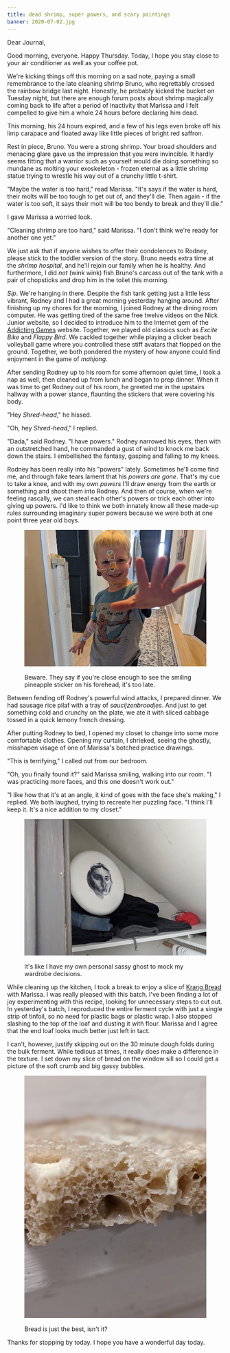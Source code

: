 ```yaml
---
title: dead shrimp, super powers, and scary paintings
banner: 2020-07-02.jpg
---
```


Dear Journal,

Good morning, everyone.  Happy Thursday.  Today, I hope you stay close
to your air conditioner as well as your coffee pot.

We're kicking things off this morning on a sad note, paying a small
remembrance to the late cleaning shrimp Bruno, who regrettably crossed
the rainbow bridge last night.  Honestly, he probably kicked the
bucket on Tuesday night, but there are enough forum posts about shrimp
magically coming back to life after a period of inactivity that
Marissa and I felt compelled to give him a whole 24 hours before
declaring him dead.

This morning, his 24 hours expired, and a few of his legs even broke
off his limp carapace and floated away like little pieces of bright
red saffron.

Rest in piece, Bruno.  You were a strong shrimp.  Your broad shoulders
and menacing glare gave us the impression that you were invincible.
It hardly seems fitting that a warrior such as yourself would die
doing something so mundane as molting your exoskeleton - frozen
eternal as a little shrimp statue trying to wrestle his way out of a
crunchy little t-shirt.

"Maybe the water is too hard," read Marissa.  "It's says if the water
is hard, their molts will be too tough to get out of, and they'll die.
Then again - if the water is too soft, it says their molt will be too
bendy to break and they'll die."

I gave Marissa a worried look.

"Cleaning shrimp are too hard," said Marissa.  "I don't think we're
ready for another one yet."

We just ask that if anyone wishes to offer their condolences to
Rodney, please stick to the toddler version of the story.  Bruno needs
extra time at the _shrimp hospital_, and he'll rejoin our family when
he is healthy.  And furthermore, I did _not_ (wink wink) fish Bruno's
carcass out of the tank with a pair of chopsticks and drop him in the
toilet this morning.

_Sip_.  We're hanging in there.  Despite the fish tank getting just a
little less vibrant, Rodney and I had a great morning yesterday
hanging around.  After finishing up my chores for the morning, I
joined Rodney at the dining room computer.  He was getting tired of
the same free twelve videos on the Nick Junior website, so I decided
to introduce him to the Internet gem of the [Addicting Games] website.
Together, we played old classics such as _Excite Bike_ and _Flappy
Bird_.  We cackled together while playing a clicker beach volleyball
game where you controlled these stiff avatars that flopped on the
ground.  Together, we both pondered the mystery of how anyone could
find enjoyment in the game of _mahjong_.

After sending Rodney up to his room for some afternoon quiet time, I
took a nap as well, then cleaned up from lunch and began to prep
dinner.  When it was time to get Rodney out of his room, he greeted me
in the upstairs hallway with a power stance, flaunting the stickers
that were covering his body.

"Hey _Shred-head_," he hissed.

"Oh, hey _Shred-head_," I replied.

"Dada," said Rodney.  "I have powers."  Rodney narrowed his eyes, then
with an outstretched hand, he commanded a gust of wind to knock me
back down the stairs.  I embellished the fantasy, gasping and falling
to my knees.

Rodney has been really into his "powers" lately.  Sometimes he'll come
find me, and through fake tears lament that his _powers are gone_.
That's my cue to take a knee, and with my own _powers_ I'll draw
energy from the earth or something and shoot them into Rodney.  And
then of course, when we're feeling rascally, we can steal each other's
powers or trick each other into giving up powers.  I'd like to think
we both innately know all these made-up rules surrounding imaginary
super powers because we were both at one point three year old boys.

<figure>
  <a href="/images/super-powers.jpg">
    <img alt="super powers" src="/images/super-powers.jpg"/>
  </a>
  <figcaption>
    <p>Beware.
They say if you're close enough to see the smiling pineapple sticker
on his forehead, it's too late.</p>
  </figcaption>
</figure>

Between fending off Rodney's powerful wind attacks, I prepared dinner.
We had sausage rice pilaf with a tray of _saucijzenbroodjes_.  And
just to get something cold and crunchy on the plate, we ate it with
sliced cabbage tossed in a quick lemony french dressing.

After putting Rodney to bed, I opened my closet to change into some
more comfortable clothes.  Opening my curtain, I shrieked, seeing the
ghostly, misshapen visage of one of Marissa's botched practice
drawings.

"This is terrifying," I called out from our bedroom.

"Oh, you finally found it?" said Marissa smiling, walking into our
room.  "I was practicing more faces, and this one doesn't work out."

"I like how that it's at an angle, it kind of goes with the face she's
making," I replied.  We both laughed, trying to recreate her puzzling
face.  "I think I'll keep it.  It's a nice addition to my closet."

<figure>
  <a href="/images/scary-painting.jpg">
    <img alt="scary painting" src="/images/scary-painting.jpg"/>
  </a>
  <figcaption>
    <p>It's like I have my own personal sassy ghost to mock my
wardrobe decisions.</p>
  </figcaption>
</figure>

While cleaning up the kitchen, I took a break to enjoy a slice of
[Krang Bread] with Marissa.  I was really pleased with this batch.
I've been finding a lot of joy experimenting with this recipe, looking
for unnecessary steps to cut out.  In yesterday's batch, I reproduced
the entire ferment cycle with just a single strip of tinfoil, so no
need for plastic bags or plastic wrap.  I also stopped slashing to the
top of the loaf and dusting it with flour.  Marissa and I agree that
the end loaf looks much better just left in tact.

I can't, however, justify skipping out on the 30 minute dough folds
during the bulk ferment.  While tedious at times, it really does make
a difference in the texture.  I set down my slice of bread on the
window sill so I could get a picture of the soft crumb and big gassy
bubbles.

<figure>
  <a href="/images/krang-bread-crumb.jpg">
    <img alt="krang bread crumb" src="/images/krang-bread-crumb.jpg"/>
  </a>
  <figcaption>
    <p>Bread
is just the best, isn't it?</p>
  </figcaption>
</figure>

Thanks for stopping by today.  I hope you have a wonderful day today.

[Krang Bread]: https://cookbook.reckerfamily.com/krang-bread/
[Addicting Games]: https://www.addictinggames.com/
